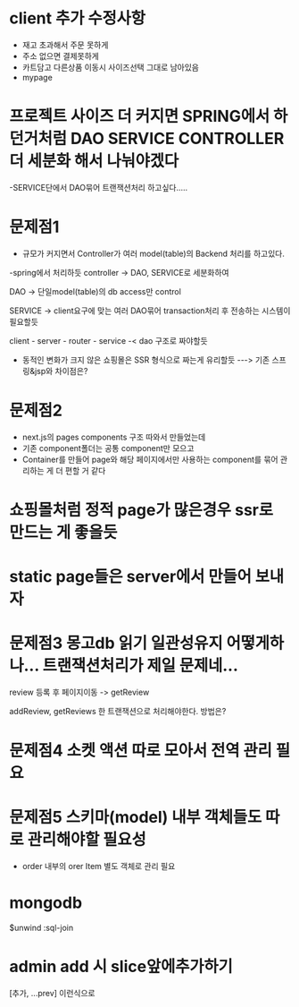 # client 추가 수정사항
- 재고 초과해서 주문 못하게
- 주소 없으면 결제못하게
- 카트담고 다른상품 이동시 사이즈선택 그대로 남아있음
- mypage


# 프로젝트 사이즈 더 커지면 SPRING에서 하던거처럼 DAO SERVICE CONTROLLER 더 세분화 해서 나눠야겠다

-SERVICE단에서 DAO묶어 트랜잭션처리 하고싶다.....


# 문제점1
- 규모가 커지면서 Controller가 여러 model(table)의 Backend 처리를 하고있다.

-spring에서 처리하듯 controller -> DAO, SERVICE로 세분화하여

DAO -> 단일model(table)의 db access만 control

SERVICE -> client요구에 맞는 여러 DAO묶어 transaction처리 후 전송하는 시스템이 필요할듯

client - server - router - service -< dao 구조로 짜야할듯


- 동적인 변화가 크지 않은 쇼핑몰은 SSR 형식으로 짜는게 유리할듯
---> 기존 스프링&jsp와 차이점은?

# 문제점2
- next.js의 pages components 구조 따와서 만들었는데
- 기존 component폴더는 공통 component만 모으고
- Container를 만들어 page와 해당 페이지에서만 사용하는 component를 묶어 관리하는 게 더 편할 거 같다


# 쇼핑몰처럼 정적 page가 많은경우 ssr로 만드는 게 좋을듯
# static page들은 server에서 만들어 보내자


# 문제점3 몽고db 읽기 일관성유지 어떻게하나... 트랜잭션처리가 제일 문제네...
review 등록 후 페이지이동 -> getReview

addReview, getReviews 한 트랜잭션으로 처리해야한다. 방법은?

# 문제점4 소켓 액션 따로 모아서 전역 관리 필요 

# 문제점5 스키마(model) 내부 객체들도 따로 관리해야할 필요성
- order 내부의 orer Item 별도 객체로 관리 필요
                            
# mongodb
$unwind :sql-join


# admin add 시 slice앞에추가하기
[추가, ...prev] 이런식으로



